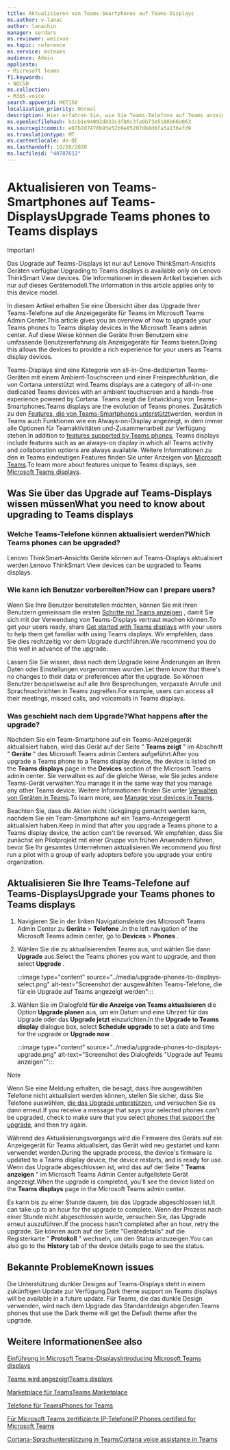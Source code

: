 ```yaml
---
title: Aktualisieren von Teams-Smartphones auf Teams-Displays
ms.author: v-lanac
author: lanachin
manager: serdars
ms.reviewer: weizxue
ms.topic: reference
ms.service: msteams
audience: Admin
appliesto:
- Microsoft Teams
f1.keywords:
- NOCSH
ms.collection:
- M365-voice
search.appverid: MET150
localization_priority: Normal
description: Hier erfahren Sie, wie Sie Teams-Telefone auf Teams anzeigen im Microsoft Teams Admin Center aktualisieren.
ms.openlocfilehash: b1cb1e94092d833cdf80c3fa9b73e5180b66d063
ms.sourcegitcommit: e07b2d7470b93e52b9e85207db0d6fa3a136efd9
ms.translationtype: MT
ms.contentlocale: de-DE
ms.lasthandoff: 10/28/2020
ms.locfileid: "48787612"
---
```

# <a name="upgrade-teams-phones-to-teams-displays"></a><span data-ttu-id="8ba8b-103">Aktualisieren von Teams-Smartphones auf Teams-Displays</span><span class="sxs-lookup"><span data-stu-id="8ba8b-103">Upgrade Teams phones to Teams displays</span></span>

> [!IMPORTANT]
> <span data-ttu-id="8ba8b-104">Das Upgrade auf Teams-Displays ist nur auf Lenovo ThinkSmart-Ansichts Geräten verfügbar.</span><span class="sxs-lookup"><span data-stu-id="8ba8b-104">Upgrading to Teams displays is available only on Lenovo ThinkSmart View devices.</span></span> <span data-ttu-id="8ba8b-105">Die Informationen in diesem Artikel beziehen sich nur auf dieses Gerätemodell.</span><span class="sxs-lookup"><span data-stu-id="8ba8b-105">The information in this article applies only to this device model.</span></span>  

<span data-ttu-id="8ba8b-106">In diesem Artikel erhalten Sie eine Übersicht über das Upgrade Ihrer Teams-Telefone auf die Anzeigegeräte für Teams im Microsoft Teams Admin Center.</span><span class="sxs-lookup"><span data-stu-id="8ba8b-106">This article gives you an overview of how to upgrade your Teams phones to Teams display devices in the Microsoft Teams admin center.</span></span> <span data-ttu-id="8ba8b-107">Auf diese Weise können die Geräte Ihren Benutzern eine umfassende Benutzererfahrung als Anzeigegeräte für Teams bieten.</span><span class="sxs-lookup"><span data-stu-id="8ba8b-107">Doing this allows the devices to provide a rich experience for your users as Teams display devices.</span></span>

<span data-ttu-id="8ba8b-108">Teams-Displays sind eine Kategorie von all-in-One-dedizierten Teams-Geräten mit einem Ambient-Touchscreen und einer Freisprechfunktion, die von Cortana unterstützt wird.</span><span class="sxs-lookup"><span data-stu-id="8ba8b-108">Teams displays are a category of all-in-one dedicated Teams devices with an ambient touchscreen and a hands-free experience powered by Cortana.</span></span> <span data-ttu-id="8ba8b-109">Teams zeigt die Entwicklung von Teams-Smartphones.</span><span class="sxs-lookup"><span data-stu-id="8ba8b-109">Teams displays are the evolution of Teams phones.</span></span> <span data-ttu-id="8ba8b-110">Zusätzlich zu den [Features, die von Teams-Smartphones unterstützt](phones-for-teams.md#features-supported-by-teams-phones)werden, werden in Teams auch Funktionen wie ein Always-on-Display angezeigt, in dem immer alle Optionen für Teamaktivitäten und-Zusammenarbeit zur Verfügung stehen.</span><span class="sxs-lookup"><span data-stu-id="8ba8b-110">In addition to [features supported by Teams phones](phones-for-teams.md#features-supported-by-teams-phones), Teams displays include features such as an always-on display in which all Teams activity and collaboration options are always available.</span></span> <span data-ttu-id="8ba8b-111">Weitere Informationen zu den in Teams eindeutigen Features finden Sie unter Anzeigen von [Microsoft Teams](teams-displays.md).</span><span class="sxs-lookup"><span data-stu-id="8ba8b-111">To learn more about features unique to Teams displays, see [Microsoft Teams displays](teams-displays.md).</span></span>

## <a name="what-you-need-to-know-about-upgrading-to-teams-displays"></a><span data-ttu-id="8ba8b-112">Was Sie über das Upgrade auf Teams-Displays wissen müssen</span><span class="sxs-lookup"><span data-stu-id="8ba8b-112">What you need to know about upgrading to Teams displays</span></span>

### <a name="which-teams-phones-can-be-upgraded"></a><span data-ttu-id="8ba8b-113">Welche Teams-Telefone können aktualisiert werden?</span><span class="sxs-lookup"><span data-stu-id="8ba8b-113">Which Teams phones can be upgraded?</span></span>

<span data-ttu-id="8ba8b-114">Lenovo ThinkSmart-Ansichts Geräte können auf Teams-Displays aktualisiert werden.</span><span class="sxs-lookup"><span data-stu-id="8ba8b-114">Lenovo ThinkSmart View devices can be upgraded to Teams displays.</span></span>

### <a name="how-can-i-prepare-users"></a><span data-ttu-id="8ba8b-115">Wie kann ich Benutzer vorbereiten?</span><span class="sxs-lookup"><span data-stu-id="8ba8b-115">How can I prepare users?</span></span>

<span data-ttu-id="8ba8b-116">Wenn Sie Ihre Benutzer bereitstellen möchten, können Sie mit ihren Benutzern gemeinsam die ersten [Schritte mit Teams anzeigen](https://support.microsoft.com/office/get-started-with-teams-displays-ff299825-7f13-4528-96c2-1d3437e6d4e6) , damit Sie sich mit der Verwendung von Teams-Displays vertraut machen können.</span><span class="sxs-lookup"><span data-stu-id="8ba8b-116">To get your users ready, share [Get started with Teams displays](https://support.microsoft.com/office/get-started-with-teams-displays-ff299825-7f13-4528-96c2-1d3437e6d4e6) with your users to help them get familiar with using Teams displays.</span></span> <span data-ttu-id="8ba8b-117">Wir empfehlen, dass Sie dies rechtzeitig vor dem Upgrade durchführen.</span><span class="sxs-lookup"><span data-stu-id="8ba8b-117">We recommend you do this well in advance of the upgrade.</span></span>

<span data-ttu-id="8ba8b-118">Lassen Sie Sie wissen, dass nach dem Upgrade keine Änderungen an Ihren Daten oder Einstellungen vorgenommen wurden.</span><span class="sxs-lookup"><span data-stu-id="8ba8b-118">Let them know that there's no changes to their data or preferences after the upgrade.</span></span> <span data-ttu-id="8ba8b-119">So können Benutzer beispielsweise auf alle Ihre Besprechungen, verpasste Anrufe und Sprachnachrichten in Teams zugreifen.</span><span class="sxs-lookup"><span data-stu-id="8ba8b-119">For example, users can access all their meetings, missed calls, and voicemails in Teams displays.</span></span> 

### <a name="what-happens-after-the-upgrade"></a><span data-ttu-id="8ba8b-120">Was geschieht nach dem Upgrade?</span><span class="sxs-lookup"><span data-stu-id="8ba8b-120">What happens after the upgrade?</span></span>

<span data-ttu-id="8ba8b-121">Nachdem Sie ein Team-Smartphone auf ein Teams-Anzeigegerät aktualisiert haben, wird das Gerät auf der Seite " **Teams zeigt** " im Abschnitt " **Geräte** " des Microsoft Teams admin Centers aufgeführt.</span><span class="sxs-lookup"><span data-stu-id="8ba8b-121">After you upgrade a Teams phone to a Teams display device, the device is listed on the **Teams displays** page in the **Devices** section of the Microsoft Teams admin center.</span></span> <span data-ttu-id="8ba8b-122">Sie verwalten es auf die gleiche Weise, wie Sie jedes andere Teams-Gerät verwalten.</span><span class="sxs-lookup"><span data-stu-id="8ba8b-122">You manage it in the same way that you manage any other Teams device.</span></span> <span data-ttu-id="8ba8b-123">Weitere Informationen finden Sie unter [Verwalten von Geräten in Teams](device-management.md).</span><span class="sxs-lookup"><span data-stu-id="8ba8b-123">To learn more, see [Manage your devices in Teams](device-management.md).</span></span>

<span data-ttu-id="8ba8b-124">Beachten Sie, dass die Aktion nicht rückgängig gemacht werden kann, nachdem Sie ein Team-Smartphone auf ein Teams-Anzeigegerät aktualisiert haben.</span><span class="sxs-lookup"><span data-stu-id="8ba8b-124">Keep in mind that after you upgrade a Teams phone to a Teams display device, the action can't be reversed.</span></span> <span data-ttu-id="8ba8b-125">Wir empfehlen, dass Sie zunächst ein Pilotprojekt mit einer Gruppe von frühen Anwendern führen, bevor Sie Ihr gesamtes Unternehmen aktualisieren.</span><span class="sxs-lookup"><span data-stu-id="8ba8b-125">We recommend you first run a pilot with a group of early adopters before you upgrade your entire organization.</span></span> 

## <a name="upgrade-your-teams-phones-to-teams-displays"></a><span data-ttu-id="8ba8b-126">Aktualisieren Sie Ihre Teams-Telefone auf Teams-Displays</span><span class="sxs-lookup"><span data-stu-id="8ba8b-126">Upgrade your Teams phones to Teams displays</span></span>

1. <span data-ttu-id="8ba8b-127">Navigieren Sie in der linken Navigationsleiste des Microsoft Teams Admin Center zu **Geräte**  >  **Telefone** .</span><span class="sxs-lookup"><span data-stu-id="8ba8b-127">In the left navigation of the Microsoft Teams admin center, go to **Devices** > **Phones** .</span></span>
2. <span data-ttu-id="8ba8b-128">Wählen Sie die zu aktualisierenden Teams aus, und wählen Sie dann **Upgrade** aus.</span><span class="sxs-lookup"><span data-stu-id="8ba8b-128">Select the Teams phones you want to upgrade, and then select **Upgrade** .</span></span>

    :::image type="content" source="../media/upgrade-phones-to-displays-select.png" alt-text="Screenshot der ausgewählten Teams-Telefone, die für ein Upgrade auf Teams angezeigt werden":::

3. <span data-ttu-id="8ba8b-130">Wählen Sie im Dialogfeld **für die Anzeige von Teams aktualisieren** die Option **Upgrade planen** aus, um ein Datum und eine Uhrzeit für das Upgrade oder das **Upgrade jetzt** einzurichten.</span><span class="sxs-lookup"><span data-stu-id="8ba8b-130">In the **Upgrade to Teams display** dialogue box, select **Schedule upgrade** to set a date and time for the upgrade or **Upgrade now** .</span></span>

    :::image type="content" source="../media/upgrade-phones-to-displays-upgrade.png" alt-text="Screenshot des Dialogfelds "Upgrade auf Teams anzeigen"":::

> [!NOTE]
> <span data-ttu-id="8ba8b-132">Wenn Sie eine Meldung erhalten, die besagt, dass Ihre ausgewählten Telefone nicht aktualisiert werden können, stellen Sie sicher, dass Sie Telefone auswählen, [die das Upgrade unterstützen](#which-teams-phones-can-be-upgraded), und versuchen Sie es dann erneut.</span><span class="sxs-lookup"><span data-stu-id="8ba8b-132">If you receive a message that says your selected phones can't be upgraded, check to make sure that you select [phones that support the upgrade](#which-teams-phones-can-be-upgraded), and then try again.</span></span>

<span data-ttu-id="8ba8b-133">Während des Aktualisierungsvorgangs wird die Firmware des Geräts auf ein Anzeigegerät für Teams aktualisiert, das Gerät wird neu gestartet und kann verwendet werden.</span><span class="sxs-lookup"><span data-stu-id="8ba8b-133">During the upgrade process, the device's firmware is updated to a Teams display device, the device restarts, and is ready for use.</span></span> <span data-ttu-id="8ba8b-134">Wenn das Upgrade abgeschlossen ist, wird das auf der Seite " **Teams anzeigen** " im Microsoft Teams Admin Center aufgelistete Gerät angezeigt.</span><span class="sxs-lookup"><span data-stu-id="8ba8b-134">When the upgrade is completed, you'll see the device listed on the **Teams displays** page in the Microsoft Teams admin center.</span></span>

<span data-ttu-id="8ba8b-135">Es kann bis zu einer Stunde dauern, bis das Upgrade abgeschlossen ist.</span><span class="sxs-lookup"><span data-stu-id="8ba8b-135">It can take up to an hour for the upgrade to complete.</span></span> <span data-ttu-id="8ba8b-136">Wenn der Prozess nach einer Stunde nicht abgeschlossen wurde, versuchen Sie, das Upgrade erneut auszuführen.</span><span class="sxs-lookup"><span data-stu-id="8ba8b-136">If the process hasn't completed after an hour, retry the upgrade.</span></span> <span data-ttu-id="8ba8b-137">Sie können auch auf der Seite "Gerätedetails" auf die Registerkarte " **Protokoll** " wechseln, um den Status anzuzeigen.</span><span class="sxs-lookup"><span data-stu-id="8ba8b-137">You can also go to the **History** tab of the device details page to see the status.</span></span>

## <a name="known-issues"></a><span data-ttu-id="8ba8b-138">Bekannte Probleme</span><span class="sxs-lookup"><span data-stu-id="8ba8b-138">Known issues</span></span>

<span data-ttu-id="8ba8b-139">Die Unterstützung dunkler Designs auf Teams-Displays steht in einem zukünftigen Update zur Verfügung.</span><span class="sxs-lookup"><span data-stu-id="8ba8b-139">Dark theme support on Teams displays will be available in a future update.</span></span> <span data-ttu-id="8ba8b-140">Für Teams, die das dunkle Design verwenden, wird nach dem Upgrade das Standarddesign abgerufen.</span><span class="sxs-lookup"><span data-stu-id="8ba8b-140">Teams phones that use the Dark theme will get the Default theme after the upgrade.</span></span>

## <a name="see-also"></a><span data-ttu-id="8ba8b-141">Weitere Informationen</span><span class="sxs-lookup"><span data-stu-id="8ba8b-141">See also</span></span>

[<span data-ttu-id="8ba8b-142">Einführung in Microsoft Teams-Displays</span><span class="sxs-lookup"><span data-stu-id="8ba8b-142">Introducing Microsoft Teams displays</span></span>](https://techcommunity.microsoft.com/t5/microsoft-teams-blog/introducing-microsoft-teams-displays/ba-p/1505437)

[<span data-ttu-id="8ba8b-143">Teams wird angezeigt</span><span class="sxs-lookup"><span data-stu-id="8ba8b-143">Teams displays</span></span>](teams-displays.md)

[<span data-ttu-id="8ba8b-144">Marketplace für Teams</span><span class="sxs-lookup"><span data-stu-id="8ba8b-144">Teams Marketplace</span></span>](https://office.com/teamsdevices)

[<span data-ttu-id="8ba8b-145">Telefone für Teams</span><span class="sxs-lookup"><span data-stu-id="8ba8b-145">Phones for Teams</span></span>](phones-for-teams.md)

[<span data-ttu-id="8ba8b-146">Für Microsoft Teams zertifizierte IP-Telefone</span><span class="sxs-lookup"><span data-stu-id="8ba8b-146">IP Phones certified for Microsoft Teams</span></span>](teams-ip-phones.md)

[<span data-ttu-id="8ba8b-147">Cortana-Sprachunterstützung in Teams</span><span class="sxs-lookup"><span data-stu-id="8ba8b-147">Cortana voice assistance in Teams</span></span>](https://docs.microsoft.com/MicrosoftTeams/cortana-in-teams)
